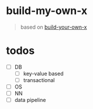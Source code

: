 # build-my-own-x

> based on [build-your-own-x](https://github.com/codecrafters-io/build-your-own-x)

# todos
- [ ] DB
  - [ ] key-value based
  - [ ] transactional
- [ ] OS
- [ ] NN
- [ ] data pipeline